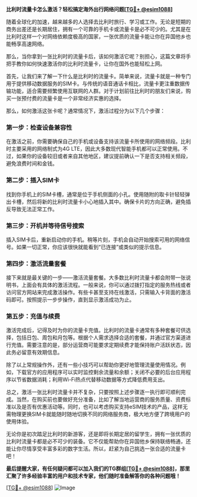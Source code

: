 **比利时流量卡怎么激活？轻松搞定海外出行网络问题[[TG💪+ @esim1088](https://t.me/s/esim1088)]**

随着全球化的加速，越来越多的人选择去比利时旅行、学习或工作。无论是短期的商务出差还是长期居住，拥有一个可靠的手机卡或流量卡是必不可少的。尤其是在比利时这样一个对网络依赖度极高的国家，一张优质的流量卡能让你在异国他乡也能畅享高速网络。

那么，当你拿到一张比利时的流量卡后，该如何激活它呢？别担心，这篇文章将手把手教你如何快速激活你的比利时流量卡，让你在国外也能轻松上网。

首先，让我们来了解一下什么是比利时的流量卡。简单来说，流量卡就是一种专门用于提供移动数据服务的SIM卡。与传统的语音通话卡相比，流量卡更注重数据传输功能，适合需要频繁使用互联网的人群。对于计划前往比利时的朋友们来说，购买一张预付费的流量卡是一个非常经济实惠的选择。

那么，如何激活这张卡呢？通常情况下，激活过程分为以下几个步骤：

### 第一步：检查设备兼容性

在激活之前，你需要确保自己的手机或设备支持该流量卡所使用的网络频段。比利时主要采用的网络制式为4G LTE，因此大多数现代智能手机都可以正常使用。不过，如果你的设备较旧或者来自其他地区，建议提前确认一下是否支持相关频段，避免浪费时间和金钱。

### 第二步：插入SIM卡

找到你手机上的SIM卡槽，通常是位于手机侧面的小孔。使用随附的取卡针轻轻弹出卡槽，然后将新的比利时流量卡小心地插入其中。确保卡片的方向正确，避免插反导致无法正常工作。

### 第三步：开机并等待信号搜索

插入SIM卡后，重新启动你的手机。稍等片刻，手机会自动开始搜索可用的网络信号。如果一切正常，你应该很快就能看到“已连接”或类似的提示信息。

### 第四步：激活流量套餐

接下来就是最关键的一步——激活流量套餐。大多数比利时流量卡都会附带一张说明书，上面会有具体的激活流程。一般来说，你可以通过拨打指定的服务热线或者访问官方网站来完成激活操作。有些卡甚至支持在线激活，只需输入卡背面的激活码即可。按照提示一步步操作，直到显示激活成功为止。

### 第五步：充值与续费

激活完成后，记得及时为你的流量卡充值。比利时的流量卡通常有多种套餐可供选择，包括日包、周包和月包等。根据个人需求选择合适的套餐，并通过官方渠道进行充值。需要注意的是，部分运营商可能要求定期续费才能保持账户活跃状态，因此务必留意有效期信息。

除了以上常规操作外，还有一些小技巧可以帮助你更好地管理流量使用情况。例如，下载官方的应用程序可以实时监控剩余流量和余额；关闭不必要的后台应用程序以节省数据消耗；利用Wi-Fi热点代替移动数据等方式降低费用支出。

总之，激活一张比利时流量卡并不复杂，只要按照上述步骤逐一执行即可顺利完成。当然，在购买前也要做好充分准备，比如了解当地运营商的服务质量、资费标准以及是否有优惠活动等。同时，也可以考虑购买支持eSIM技术的产品，这样无需物理更换SIM卡就能随时随地切换不同的网络服务商，极大地方便了跨境用户的使用体验。

无论你是初次踏足比利时的新游客，还是即将长期定居的留学生，拥有一张优质的比利时流量卡都是必不可少的装备。它不仅能帮助你在异国他乡保持联络畅通，还能让你尽情享受丰富多彩的数字生活。所以，赶紧为自己挑选一张合适的流量卡吧！

**最后提醒大家，有任何疑问都可以加入我们的TG群组[[TG💪+ @esim1088](https://t.me/s/esim1088)]，那里汇聚了许多经验丰富的用户和技术专家，他们随时准备解答你的各种问题哦！**

[[TG💪+ @esim1088](https://t.me/s/esim1088)] ![Image](https://i.postimg.cc/4NQfJmqS/Snipaste-2025-05-13-00-14-12.png)